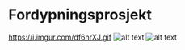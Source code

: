 # Fordypningsprosjekt
https://i.imgur.com/df6nrXJ.gif
![alt text](https://i.imgur.com/df6nrXJ.gif)
![alt text](https://futurehealthcaretoday.com/wp-content/uploads/2018/09/hospital-pharmaceuticals.jpg)
